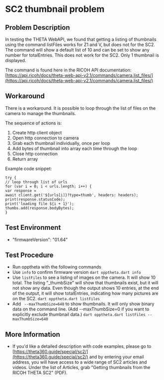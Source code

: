 # SC2 thumbnail problem

## Problem Description

In testing the THETA WebAPI, we found that getting a listing of thumbnails using the command listFiles works for Z1 and V, but does not for the SC2. The command will show a default list of 10 and can be set to show any number for totalEntries. This does not work for the SC2. Only 1 thumbnail is displayed. 

The command is found here in the RICOH API documentation: [https://api.ricoh/docs/theta-web-api-v2.1/commands/camera.list_files/](https://api.ricoh/docs/theta-web-api-v2.1/commands/camera.list_files/)

## Workaround

There is a workaround. It is possible to loop through the list of files on the camera to manage the thumbnails.

The sequence of actions is:
1. Create http client object
2. Open http connection to camera
3. Grab each thumbnail individually, once per loop 
4. Add bytes of thumbnail into array each time through the loop
5. Close http connection
6. Return array

Example code snippet:
```
try {
// loop through list of urls
for (var i = 0; i < urls.length; i++) {
var response =
await client.get('${urls[i]}?type=thumb', headers: headers);
print(response.statusCode);
print('loading file ${i + 1}');
thumbs.add(response.bodyBytes);
}
```

## Test Environment

* "firmwareVersion": "01.64"

## Test Procedure

* Run opptheta with the following commands
* Use `info` to confirm firmware version `dart opptheta.dart info`
* Use `listFiles` to see a listing of images on the camera. It will show 10 total. The listing "_thumbSize" will show that thumbnails exist, but it will not show any data. Even though the output shows 10 entries, at the end of the output, it will show totalEntries, indicating how many pictures are on the SC2. `dart opptheta.dart listFiles`
* Add ` --maxThumbSize=640` to show thumbnails. It will only show binary data on the command line. (Add  --maxThumbSize=0 if you want to explicitly exclude thumbnail data.) `dart opptheta.dart listFiles --maxThumbSize=640`

## More Information

* If you'd like a detailed description with code examples, please go to [https://theta360.guide/special/sc2/](https://theta360.guide/special/sc2/) and by entering your email address, you will have access to a wide range of SC2 articles and videos. Under the list of Articles, grab "Getting thumbnails from the RICOH THETA SC2" (PDF).
